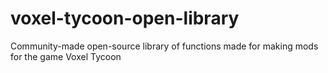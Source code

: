 # voxel-tycoon-open-library
Community-made open-source library of functions made for making mods for the game Voxel Tycoon
